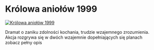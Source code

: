 Królowa aniołów 1999 
=============
[![Królowa aniołów 1999 ](http://vidos.pl/images/player.gif)](http://vidos.pl/krolowa-aniolow-1999)

 Dramat o zaniku zdolności kochania, trudzie wzajemnego zrozumienia. Akcja rozgrywa się w dwóch wzajemnie dopełniających się planach zobacz pełny opis
